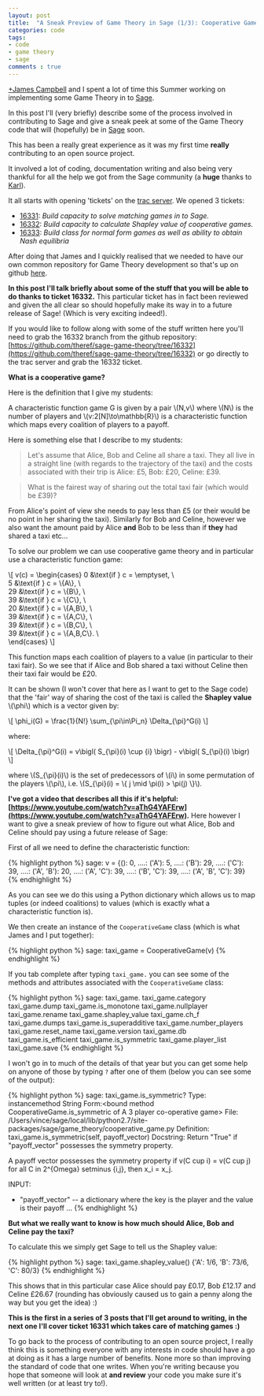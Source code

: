 ```yaml
---
layout: post
title:  "A Sneak Preview of Game Theory in Sage (1/3): Cooperative Game Theory"
categories: code
tags:
- code
- game theory
- sage
comments : true
---
```


[+James Campbell](https://plus.google.com/+JamesCampbell95/posts) and I spent a lot of time this Summer working on implementing some Game Theory in to [Sage](http://sagemath.org/).

In this post I'll (very briefly) describe some of the process involved in contributing to Sage and give a sneak peek at some of the Game Theory code that will (hopefully) be in [Sage](http://sagemath.org/) soon.

This has been a really great experience as it was my first time **really** contributing to an open source project.

It involved a lot of coding, documentation writing and also being very thankful for all the help we got from the Sage community (a **huge** thanks to [Karl](http://www.math-cs.gordon.edu/~kcrisman/)).

It all starts with opening 'tickets' on the [trac server](http://trac.sagemath.org/).
We opened 3 tickets:

- [16331](http://trac.sagemath.org/ticket/16331): *Build capacity to solve matching games in to Sage.*
- [16332](http://trac.sagemath.org/ticket/16332): *Build capacity to calculate Shapley value of cooperative games.*
- [16333](http://trac.sagemath.org/ticket/16333): *Build class for normal form games as well as ability to obtain Nash equilibria*

After doing that James and I quickly realised that we needed to have our own common repository for Game Theory development so that's up on github [here](https://github.com/theref/sage-game-theory).

**In this post I'll talk briefly about some of the stuff that you will be able to do thanks to ticket 16332.**
This particular ticket has in fact been reviewed and given the all clear so should hopefully make its way in to a future release of Sage! (Which is very exciting indeed!).

If you would like to follow along with some of the stuff written here you'll need to grab the 16332 branch from the github repository: [https://github.com/theref/sage-game-theory/tree/16332](https://github.com/theref/sage-game-theory/tree/16332) or go directly to the trac server and grab the 16332 ticket.

**What is a cooperative game?**

Here is the definition that I give my students:

A characteristic function game G is given by a pair \\(N,v\\) where \\(N\\) is the number of players and \\(v:2[N]\to\mathbb{R}\\) is a characteristic function which maps every coalition of players to a payoff.

Here is something else that I describe to my students:

> Let's assume that Alice, Bob and Celine all share a taxi. They all live in a straight line (with regards to the trajectory of the taxi) and the costs associated with their trip is Alice: £5, Bob: £20, Celine: £39.

> What is the fairest way of sharing out the total taxi fair (which would be £39)?

From Alice's point of view she needs to pay less than £5 (or their would be no point in her sharing the taxi).
Similarly for Bob and Celine, however we also want the amount paid by Alice **and** Bob to be less than if **they** had shared a taxi etc...

To solve our problem we can use cooperative game theory and in particular use a characteristic function game:

\\[
v(c) = \begin{cases}
0 &\text{if } c = \emptyset, \\\
5 &\text{if } c = \\{A\\}, \\\
29 &\text{if } c = \\{B\\}, \\\
39 &\text{if } c = \\{C\\}, \\\
20 &\text{if } c = \\{A,B\\}, \\\
39 &\text{if } c = \\{A,C\\}, \\\
39 &\text{if } c = \\{B,C\\}, \\\
39 &\text{if } c = \\{A,B,C\\}. \\\
\end{cases}
\\]

This function maps each coalition of players to a value (in particular to their taxi fair).
So we see that if Alice and Bob shared a taxi without Celine then their taxi fair would be £20.

It can be shown (I won't cover that here as I want to get to the Sage code) that the 'fair' way of sharing the cost of the taxi is called the **Shapley value** \\(\phi\\) which is a vector given by:

\\[
\phi\_i(G) = \frac{1}{N!} \sum\_{\pi\in\Pi\_n} \Delta\_{\pi}^G(i)
\\]


where:

\\[ \Delta\_{\pi}^G(i) = v\bigl( S\_{\pi}(i) \cup \{i\} \bigr) - v\bigl( S\_{\pi}(i) \bigr) \\]

where \\(S\_{\pi}(i)\\) is the set of predecessors of \\(i\\) in some permutation of the players \\(\pi\\), i.e.  \\(S\_{\pi}(i) = \\{ j \mid \pi(i) > \\pi(j) \\}\\).

**I've got a video that describes all this if it's helpful: [https://www.youtube.com/watch?v=aThG4YAFErw](https://www.youtube.com/watch?v=aThG4YAFErw).**
Here however I want to give a sneak preview of how to figure out what Alice, Bob and Celine should pay using a future release of Sage:

First of all we need to define the characteristic function:


{% highlight python %}
sage: v = {(): 0,
....:      ('A'): 5,
....:      ('B'): 29,
....:      ('C'): 39,
....:      ('A', 'B'): 20,
....:      ('A', 'C'): 39,
....:      ('B', 'C'): 39,
....:      ('A', 'B', 'C'): 39}
{% endhighlight %}

As you can see we do this using a Python dictionary which allows us to map tuples (or indeed coalitions) to values (which is exactly what a characteristic function is).

We then create an instance of the `CooperativeGame` class (which is what James and I put together):

{% highlight python %}
sage: taxi_game = CooperativeGame(v)
{% endhighlight %}

If you tab complete after typing `taxi_game.` you can see some of the methods and attributes associated with the `CooperativeGame` class:

{% highlight python %}
sage: taxi_game.
taxi_game.category          taxi_game.dump              taxi_game.is_monotone       taxi_game.nullplayer        taxi_game.rename            taxi_game.shapley_value
taxi_game.ch_f              taxi_game.dumps             taxi_game.is_superadditive  taxi_game.number_players    taxi_game.reset_name        taxi_game.version
taxi_game.db                taxi_game.is_efficient      taxi_game.is_symmetric      taxi_game.player_list       taxi_game.save
{% endhighlight %}

I won't go in to much of the details of that year but you can get some help on anyone of those by typing `?` after one of them (below you can see some of the output):

{% highlight python %}
sage: taxi_game.is_symmetric?
Type:       instancemethod
String Form:<bound method CooperativeGame.is_symmetric of A 3 player co-operative game>
File:       /Users/vince/sage/local/lib/python2.7/site-packages/sage/game_theory/cooperative_game.py
Definition: taxi_game.is_symmetric(self, payoff_vector)
Docstring:
   Return "True" if "payoff_vector" possesses the symmetry property.

   A payoff vector possesses the symmetry property if v(C cup i) =
   v(C cup j) for all C in 2^{Omega} setminus {i,j}, then x_i =
   x_j.

   INPUT:

   * "payoff_vector" -- a dictionary where the key is the player and
     the value is their payoff
...
{% endhighlight %}


**But what we really want to know is how much should Alice, Bob and Celine pay the taxi?**

To calculate this we simply get Sage to tell us the Shapley value:

{% highlight python %}
sage: taxi_game.shapley_value()
{'A': 1/6, 'B': 73/6, 'C': 80/3}
{% endhighlight %}

This shows that in this particular case Alice should pay £0.17, Bob £12.17 and Celine £26.67 (rounding has obviously caused us to gain a penny along the way but you get the idea) :)

**This is the first in a series of 3 posts that I'll get around to writing, in the next one I'll cover ticket 16331 which takes care of matching games :)**

To go back to the process of contributing to an open source project, I really think this is something everyone with any interests in code should have a go at doing as it has a large number of benefits.
None more so than improving the standard of code that one writes.
When you're writing because you hope that someone will look at **and review** your code you make sure it's well written (or at least try to!).
